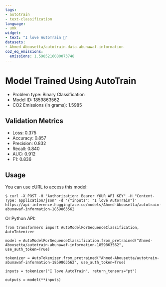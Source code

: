 ```yaml
---
tags:
- autotrain
- text-classification
language:
- unk
widget:
- text: "I love AutoTrain 🤗"
datasets:
- Ahmed-Abousetta/autotrain-data-abunawaf-information
co2_eq_emissions:
  emissions: 1.5985216080073748
---
```


# Model Trained Using AutoTrain

- Problem type: Binary Classification
- Model ID: 1859863562
- CO2 Emissions (in grams): 1.5985

## Validation Metrics

- Loss: 0.375
- Accuracy: 0.857
- Precision: 0.832
- Recall: 0.840
- AUC: 0.912
- F1: 0.836

## Usage

You can use cURL to access this model:

```
$ curl -X POST -H "Authorization: Bearer YOUR_API_KEY" -H "Content-Type: application/json" -d '{"inputs": "I love AutoTrain"}' https://api-inference.huggingface.co/models/Ahmed-Abousetta/autotrain-abunawaf-information-1859863562
```

Or Python API:

```
from transformers import AutoModelForSequenceClassification, AutoTokenizer

model = AutoModelForSequenceClassification.from_pretrained("Ahmed-Abousetta/autotrain-abunawaf-information-1859863562", use_auth_token=True)

tokenizer = AutoTokenizer.from_pretrained("Ahmed-Abousetta/autotrain-abunawaf-information-1859863562", use_auth_token=True)

inputs = tokenizer("I love AutoTrain", return_tensors="pt")

outputs = model(**inputs)
```